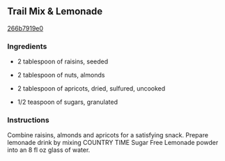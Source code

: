 ## Trail Mix & Lemonade

[266b7919e0](http://www.kraftrecipes.com/recipes/trail-mix-lemonade-58488.aspx)

### Ingredients

 - 2 tablespoon of raisins, seeded

 - 2 tablespoon of nuts, almonds

 - 2 tablespoon of apricots, dried, sulfured, uncooked

 - 1/2 teaspoon of sugars, granulated

### Instructions

Combine raisins, almonds and apricots for a satisfying snack. Prepare lemonade drink by mixing COUNTRY TIME Sugar Free Lemonade powder into an 8 fl oz glass of water.